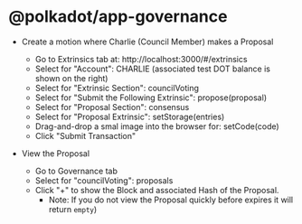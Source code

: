 # @polkadot/app-governance

* Create a motion where Charlie (Council Member) makes a Proposal
  * Go to Extrinsics tab at: http://localhost:3000/#/extrinsics
  * Select for "Account": CHARLIE (associated test DOT balance is shown on the right)
  * Select for "Extrinsic Section": councilVoting
  * Select for "Submit the Following Extrinsic": propose(proposal)
  * Select for "Proposal Section": consensus
  * Select for "Proposal Extrinsic": setStorage(entries)
  * Drag-and-drop a smal image into the browser for: setCode(code)
  * Click "Submit Transaction"

* View the Proposal 
  * Go to Governance tab 
  * Select for "councilVoting": proposals
  * Click "+" to show the Block and associated Hash of the Proposal.
    * Note: If you do not view the Proposal quickly before expires it will return `empty`)
